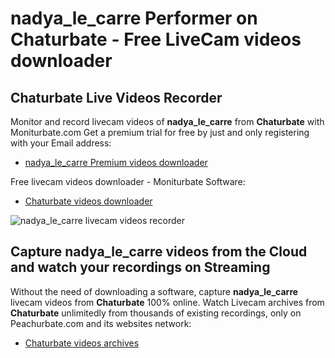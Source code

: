 # nadya_le_carre Performer on Chaturbate - Free LiveCam videos downloader

## Chaturbate Live Videos Recorder

Monitor and record livecam videos of **nadya_le_carre** from **Chaturbate** with Moniturbate.com
Get a premium trial for free by just and only registering with your Email address:
* [nadya_le_carre Premium videos downloader](https://moniturbate.com/request-demo-licence-key.html)

Free livecam videos downloader - Moniturbate Software:
* [Chaturbate videos downloader](https://moniturbate.com/moniturbate-download-software.html)

![nadya_le_carre livecam videos recorder](https://peachurnet.com/templates/moniturbate-software.png)


## Capture nadya_le_carre videos from the Cloud and watch your recordings on Streaming

Without the need of downloading a software, capture **nadya_le_carre** livecam videos from **Chaturbate** 100% online.
Watch Livecam archives from **Chaturbate** unlimitedly from thousands of existing recordings, only on Peachurbate.com and its websites network:
* [Chaturbate videos archives](https://peachurnet.com/)
